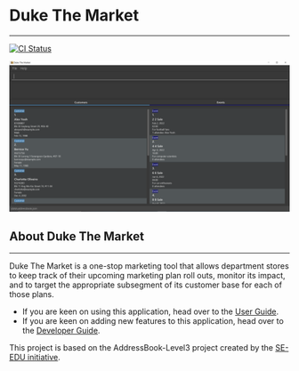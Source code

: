# Duke The Market

--------------------------------------------------------------------------------------------------------------------

[![CI Status](https://github.com/AY2223S1-CS2103-F09-2/tp/workflows/Java%20CI/badge.svg)](https://github.com/AY2223S1-CS2103-F09-2/tp/actions)

![Ui](docs/images/Ui.png)

## About Duke The Market

--------------------------------------------------------------------------------------------------------------------

Duke The Market is a one-stop marketing tool that allows department stores to keep track of their upcoming marketing
plan roll outs, monitor its impact, and to target the appropriate subsegment of its customer base for
each of those plans.

* If you are keen on using this application, head over to the [User Guide](https://ay2223s1-cs2103-f09-2.github.io/tp/UserGuide.html).
* If you are keen on adding new features to this application, head over to the [Developer Guide](https://ay2223s1-cs2103-f09-2.github.io/tp/DeveloperGuide.html).

This project is based on the AddressBook-Level3 project created by the [SE-EDU initiative](https://se-education.org).

